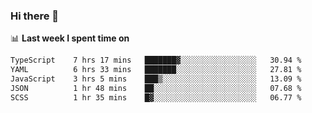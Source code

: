### Hi there 👋

<!--
**DBvc/DBvc** is a ✨ _special_ ✨ repository because its `README.md` (this file) appears on your GitHub profile.

Here are some ideas to get you started:

- 🔭 I’m currently working on ...
- 🌱 I’m currently learning ...
- 👯 I’m looking to collaborate on ...
- 🤔 I’m looking for help with ...
- 💬 Ask me about ...
- 📫 How to reach me: ...
- 😄 Pronouns: ...
- ⚡ Fun fact: ...
-->

📊 **Last week I spent time on**
<!--START_SECTION:waka-->

```txt
TypeScript    7 hrs 17 mins   ███████▓░░░░░░░░░░░░░░░░░   30.94 %
YAML          6 hrs 33 mins   ███████░░░░░░░░░░░░░░░░░░   27.81 %
JavaScript    3 hrs 5 mins    ███▒░░░░░░░░░░░░░░░░░░░░░   13.09 %
JSON          1 hr 48 mins    ██░░░░░░░░░░░░░░░░░░░░░░░   07.68 %
SCSS          1 hr 35 mins    █▓░░░░░░░░░░░░░░░░░░░░░░░   06.77 %
```

<!--END_SECTION:waka-->
